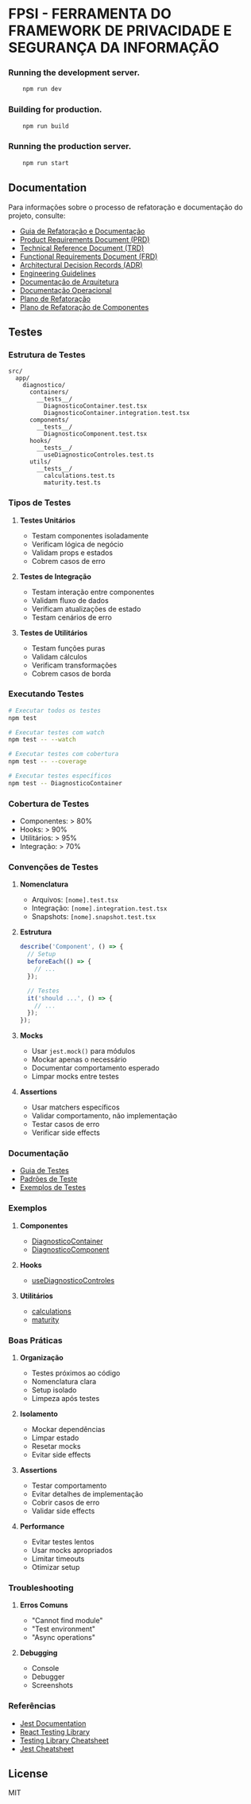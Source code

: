 # FPSI - FERRAMENTA DO FRAMEWORK DE PRIVACIDADE E SEGURANÇA DA INFORMAÇÃO

### Running the development server.

```bash
    npm run dev
```

### Building for production.

```bash
    npm run build
```

### Running the production server.

```bash
    npm run start
```

## Documentation

Para informações sobre o processo de refatoração e documentação do projeto, consulte:
- [Guia de Refatoração e Documentação](./docs/REFACTORING_GUIDE.md)
- [Product Requirements Document (PRD)](./docs/PRD.md)
- [Technical Reference Document (TRD)](./docs/TRD.md)
- [Functional Requirements Document (FRD)](./docs/FRD.md)
- [Architectural Decision Records (ADR)](./docs/ADR.md)
- [Engineering Guidelines](./docs/ENGINEERING_GUIDELINES.md)
- [Documentação de Arquitetura](./docs/ARCHITECTURE.md)
- [Documentação Operacional](./docs/OPERATIONAL.md)
- [Plano de Refatoração](./docs/REFACTORING_PLAN.md)
- [Plano de Refatoração de Componentes](./docs/COMPONENT_REFACTORING.md)

## Testes

### Estrutura de Testes

```
src/
  app/
    diagnostico/
      containers/
        __tests__/
          DiagnosticoContainer.test.tsx
          DiagnosticoContainer.integration.test.tsx
      components/
        __tests__/
          DiagnosticoComponent.test.tsx
      hooks/
        __tests__/
          useDiagnosticoControles.test.ts
      utils/
        __tests__/
          calculations.test.ts
          maturity.test.ts
```

### Tipos de Testes

1. **Testes Unitários**
   - Testam componentes isoladamente
   - Verificam lógica de negócio
   - Validam props e estados
   - Cobrem casos de erro

2. **Testes de Integração**
   - Testam interação entre componentes
   - Validam fluxo de dados
   - Verificam atualizações de estado
   - Testam cenários de erro

3. **Testes de Utilitários**
   - Testam funções puras
   - Validam cálculos
   - Verificam transformações
   - Cobrem casos de borda

### Executando Testes

```bash
# Executar todos os testes
npm test

# Executar testes com watch
npm test -- --watch

# Executar testes com cobertura
npm test -- --coverage

# Executar testes específicos
npm test -- DiagnosticoContainer
```

### Cobertura de Testes

- Componentes: > 80%
- Hooks: > 90%
- Utilitários: > 95%
- Integração: > 70%

### Convenções de Testes

1. **Nomenclatura**
   - Arquivos: `[nome].test.tsx`
   - Integração: `[nome].integration.test.tsx`
   - Snapshots: `[nome].snapshot.test.tsx`

2. **Estrutura**
   ```typescript
   describe('Component', () => {
     // Setup
     beforeEach(() => {
       // ...
     });

     // Testes
     it('should ...', () => {
       // ...
     });
   });
   ```

3. **Mocks**
   - Usar `jest.mock()` para módulos
   - Mockar apenas o necessário
   - Documentar comportamento esperado
   - Limpar mocks entre testes

4. **Assertions**
   - Usar matchers específicos
   - Validar comportamento, não implementação
   - Testar casos de erro
   - Verificar side effects

### Documentação

- [Guia de Testes](./docs/TESTING.md)
- [Padrões de Teste](./docs/TESTING_PATTERNS.md)
- [Exemplos de Testes](./docs/TESTING_EXAMPLES.md)

### Exemplos

1. **Componentes**
   - [DiagnosticoContainer](./src/app/diagnostico/containers/__tests__/DiagnosticoContainer.test.tsx)
   - [DiagnosticoComponent](./src/app/diagnostico/components/__tests__/DiagnosticoComponent.test.tsx)

2. **Hooks**
   - [useDiagnosticoControles](./src/app/diagnostico/hooks/__tests__/useDiagnosticoControles.test.ts)

3. **Utilitários**
   - [calculations](./src/app/diagnostico/utils/__tests__/calculations.test.ts)
   - [maturity](./src/app/diagnostico/utils/__tests__/maturity.test.ts)

### Boas Práticas

1. **Organização**
   - Testes próximos ao código
   - Nomenclatura clara
   - Setup isolado
   - Limpeza após testes

2. **Isolamento**
   - Mockar dependências
   - Limpar estado
   - Resetar mocks
   - Evitar side effects

3. **Assertions**
   - Testar comportamento
   - Evitar detalhes de implementação
   - Cobrir casos de erro
   - Validar side effects

4. **Performance**
   - Evitar testes lentos
   - Usar mocks apropriados
   - Limitar timeouts
   - Otimizar setup

### Troubleshooting

1. **Erros Comuns**
   - "Cannot find module"
   - "Test environment"
   - "Async operations"

2. **Debugging**
   - Console
   - Debugger
   - Screenshots

### Referências

- [Jest Documentation](https://jestjs.io/docs/getting-started)
- [React Testing Library](https://testing-library.com/docs/react-testing-library/intro/)
- [Testing Library Cheatsheet](https://testing-library.com/docs/react-testing-library/cheatsheet)
- [Jest Cheatsheet](https://devhints.io/jest)

## License

MIT